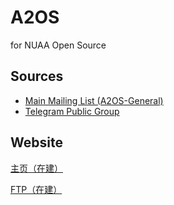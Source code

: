 # A2OS
for NUAA Open Source

## Sources

- [Main Mailing List (A2OS-General)](https://groups.google.com/d/forum/a2os-general)
- [Telegram Public Group](https://t.me/NUAAOpenSource)

## Website

[主页（在建）](https://a2os.club/)

[FTP（在建）](https://ftp.a2os.club/)